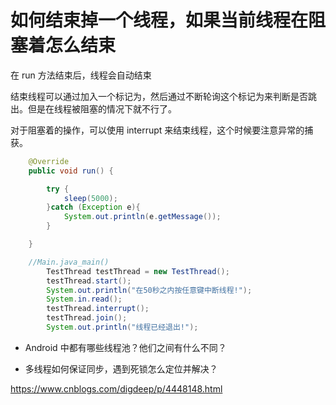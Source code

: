 #  如何结束掉一个线程，如果当前线程在阻塞着怎么结束

在 run 方法结束后，线程会自动结束

结束线程可以通过加入一个标记为，然后通过不断轮询这个标记为来判断是否跳出。但是在线程被阻塞的情况下就不行了。

对于阻塞着的操作，可以使用 interrupt 来结束线程，这个时候要注意异常的捕获。

```java
    @Override
    public void run() {

        try {
            sleep(5000);
        }catch (Exception e){
            System.out.println(e.getMessage());
        }

    }

    //Main.java_main()
        TestThread testThread = new TestThread();
        testThread.start();
        System.out.println("在50秒之内按任意键中断线程!");
        System.in.read();
        testThread.interrupt();
        testThread.join();
        System.out.println("线程已经退出!");
```

- Android 中都有哪些线程池？他们之间有什么不同？

- 多线程如何保证同步，遇到死锁怎么定位并解决？

https://www.cnblogs.com/digdeep/p/4448148.html